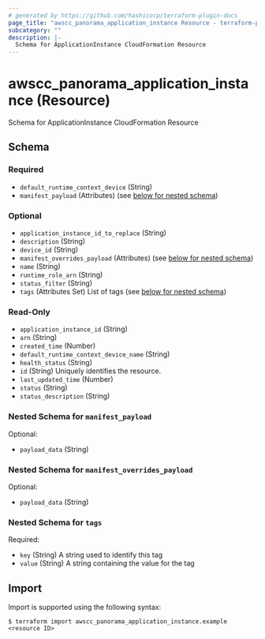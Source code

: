 ```yaml
---
# generated by https://github.com/hashicorp/terraform-plugin-docs
page_title: "awscc_panorama_application_instance Resource - terraform-provider-awscc"
subcategory: ""
description: |-
  Schema for ApplicationInstance CloudFormation Resource
---
```


# awscc_panorama_application_instance (Resource)

Schema for ApplicationInstance CloudFormation Resource



<!-- schema generated by tfplugindocs -->
## Schema

### Required

- `default_runtime_context_device` (String)
- `manifest_payload` (Attributes) (see [below for nested schema](#nestedatt--manifest_payload))

### Optional

- `application_instance_id_to_replace` (String)
- `description` (String)
- `device_id` (String)
- `manifest_overrides_payload` (Attributes) (see [below for nested schema](#nestedatt--manifest_overrides_payload))
- `name` (String)
- `runtime_role_arn` (String)
- `status_filter` (String)
- `tags` (Attributes Set) List of tags (see [below for nested schema](#nestedatt--tags))

### Read-Only

- `application_instance_id` (String)
- `arn` (String)
- `created_time` (Number)
- `default_runtime_context_device_name` (String)
- `health_status` (String)
- `id` (String) Uniquely identifies the resource.
- `last_updated_time` (Number)
- `status` (String)
- `status_description` (String)

<a id="nestedatt--manifest_payload"></a>
### Nested Schema for `manifest_payload`

Optional:

- `payload_data` (String)


<a id="nestedatt--manifest_overrides_payload"></a>
### Nested Schema for `manifest_overrides_payload`

Optional:

- `payload_data` (String)


<a id="nestedatt--tags"></a>
### Nested Schema for `tags`

Required:

- `key` (String) A string used to identify this tag
- `value` (String) A string containing the value for the tag

## Import

Import is supported using the following syntax:

```shell
$ terraform import awscc_panorama_application_instance.example <resource ID>
```
